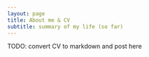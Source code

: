 ```yaml
---
layout: page
title: About me & CV
subtitle: summary of my life (so far)
---
```


TODO: convert CV to markdown and post here
